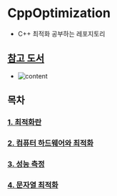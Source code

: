 # CppOptimization
- C++ 최적화 공부하는 레포지토리

## [참고 도서](https://books.google.co.kr/books/about/Optimized_C++.html?id=V1kPDAAAQBAJ&source=kp_cover&redir_esc=y)
- ![content](https://user-images.githubusercontent.com/21440957/76327541-7cff3680-632d-11ea-8cfe-64493f24a3a9.jpg)

## 목차
### [1. 최적화란](/chapter/Chapter1.md)

### [2. 컴퓨터 하드웨어와 최적화](/chapter/Chapter2.md)

### [3. 성능 측정](/chapter/Chapter3.md)

### [4. 문자열 최적화](/chapter/Chapter4.md)
